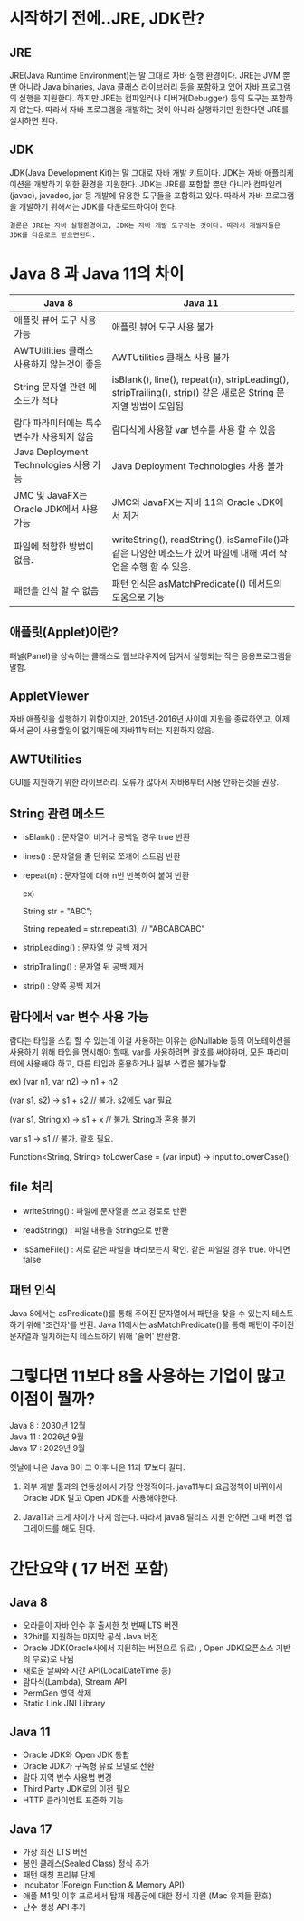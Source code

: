 # 시작하기 전에..JRE, JDK란?

## JRE

JRE(Java Runtime Environment)는 말 그대로 자바 실행 환경이다. JRE는 JVM 뿐만 아니라 Java binaries, Java 클래스 라이브러리 등을 포함하고 있어 자바 프로그램의 실행을 지원한다. 하지만 JRE는 컴파일러나 디버거(Debugger) 등의 도구는 포함하지 않는다. 따라서 자바 프로그램을 개발하는 것이 아니라 실행하기만 원한다면 JRE를 설치하면 된다.

## JDK

JDK(Java Development Kit)는 말 그대로 자바 개발 키트이다. JDK는 자바 애플리케이션을 개발하기 위한 환경을 지원한다. JDK는 JRE를 포함할 뿐만 아니라 컴파일러(javac), javadoc, jar 등 개발에 유용한 도구들을 포함하고 있다. 따라서 자바 프로그램을 개발하기 위해서는 JDK를 다운로드하여야 한다.

    결론은 JRE는 자바 실행환경이고, JDK는 자바 개발 도구라는 것이다. 따라서 개발자들은 JDK를 다운로드 받으면된다.

# Java 8 과 Java 11의 차이

| Java 8                                      | Java 11                                                                                                        |
| ------------------------------------------- | -------------------------------------------------------------------------------------------------------------- |
| 애플릿 뷰어 도구 사용 가능                  | 애플릿 뷰어 도구 사용 불가                                                                                     |
| AWTUtilities 클래스 사용하지 않는것이 좋음  | AWTUtilities 클래스 사용 불가                                                                                  |
| String 문자열 관련 메소드가 적다            | isBlank(), line(), repeat(n), stripLeading(), stripTrailing(), strip() 같은 새로운 String 문자열 방법이 도입됨 |
| 람다 파라미터에는 특수 변수가 사용되지 않음 | 람다식에 사용할 var 변수를 사용 할 수 있음                                                                     |
| Java Deployment Technologies 사용 가능      | Java Deployment Technologies 사용 불가                                                                         |
| JMC 및 JavaFX는 Oracle JDK에서 사용 가능    | JMC와 JavaFX는 자바 11의 Oracle JDK에서 제거                                                                   |
| 파일에 적합한 방법이 없음.                  | writeString(), readString(), isSameFile()과 같은 다양한 메소드가 있어 파일에 대해 여러 작업을 수행 할 수 있음. |
| 패턴을 인식 할 수 없음                      | 패턴 인식은 asMatchPredicate(() 메서드의 도움으로 가능                                                         |

## 애플릿(Applet)이란?

패널(Panel)을 상속하는 클래스로 웹브라우저에 담겨서 실행되는 작은 응용프로그램을 말함.

## AppletViewer

자바 애플릿을 실행하기 위함이지만, 2015년-2016년 사이에 지원을 종료하였고, 이제와서 굳이 사용할일이 없기때문에 자바11부터는 지원하지 않음.

## AWTUtilities

GUI를 지원하기 위한 라이브러리. 오류가 많아서 자바8부터 사용 안하는것을 권장.

## String 관련 메소드

- isBlank() : 문자열이 비거나 공백일 경우 true 반환

- lines() : 문자열을 줄 단위로 쪼개어 스트림 반환

- repeat(n) : 문자열에 대해 n번 반복하여 붙여 반환

  ex)

  String str = "ABC";

  String repeated = str.repeat(3); // "ABCABCABC"

- stripLeading() : 문자열 앞 공백 제거

- stripTrailing() : 문자열 뒤 공백 제거

- strip() : 양쪽 공백 제거

## 람다에서 var 변수 사용 가능

람다는 타입을 스킵 할 수 있는데 이걸 사용하는 이유는 @Nullable 등의 어노테이션을 사용하기 위해 타입을 명시해야 할때. var를 사용하려면 괄호를 써야하며, 모든 파라미터에 사용해야 하고, 다른 타입과 혼용하거나 일부 스킵은 불가능함.

ex) (var n1, var n2) -> n1 + n2

(var s1, s2) -> s1 + s2 // 불가. s2에도 var 필요

(var s1, String x) -> s1 + x // 불가. String과 혼용 불가

var s1 -> s1 // 불가. 괄호 필요.

Function<String, String> toLowerCase = (var input) -> input.toLowerCase();

## file 처리

- writeString() : 파일에 문자열을 쓰고 경로로 반환

- readString() : 파일 내용을 String으로 반환

- isSameFile() : 서로 같은 파일을 바라보는지 확인. 같은 파일일 경우 true. 아니면 false

## 패턴 인식

Java 8에서는 asPredicate()를 통해 주어진 문자열에서 패턴을 찾을 수 있는지 테스트 하기 위해 '조건자'를 반환. Java 11에서는 asMatchPredicate()를 통해 패턴이 주어진 문자열과 일치하는지 테스트하기 위해 '술어' 반환함.

# 그렇다면 11보다 8을 사용하는 기업이 많고 이점이 뭘까?

Java 8 : 2030년 12월 <br>
Java 11 : 2026년 9월 <br>
Java 17 : 2029년 9월 <br>

옛날에 나온 Java 8이 그 이후 나온 11과 17보다 길다.

1. 외부 개발 툴과의 연동성에서 가장 안정적이다. java11부터 요금정책이 바뀌어서 Oracle JDK 말고 Open JDK를 사용해야한다.

2. Java11과 크게 차이가 나지 않는다. 따라서 java8 릴리즈 지원 안하면 그때 버전 업그레이드를 해도 된다.

# 간단요약 ( 17 버전 포함)

## Java 8

- 오라클이 자바 인수 후 출시한 첫 번째 LTS 버전
- 32bit를 지원하는 마지막 공식 Java 버전
- Oracle JDK(Oracle사에서 지원하는 버전으로 유료) , Open JDK(오픈소스 기반의 무료)로 나뉨
- 새로운 날짜와 시간 API(LocalDateTime 등)
- 람다식(Lambda), Stream API
- PermGen 영역 삭제
- Static Link JNI Library

## Java 11

- Oracle JDK와 Open JDK 통합
- Oracle JDK가 구독형 유료 모델로 전환
- 람다 지역 변수 사용법 변경
- Third Party JDK로의 이전 필요
- HTTP 클라이언트 표준화 기능

## Java 17

- 가장 최신 LTS 버전
- 봉인 클래스(Sealed Class) 정식 추가
- 패턴 매칭 프리뷰 단계
- Incubator (Foreign Function & Memory API)
- 애플 M1 및 이후 프로세서 탑재 제품군에 대한 정식 지원 (Mac 유저들 환호)
- 난수 생성 API 추가

